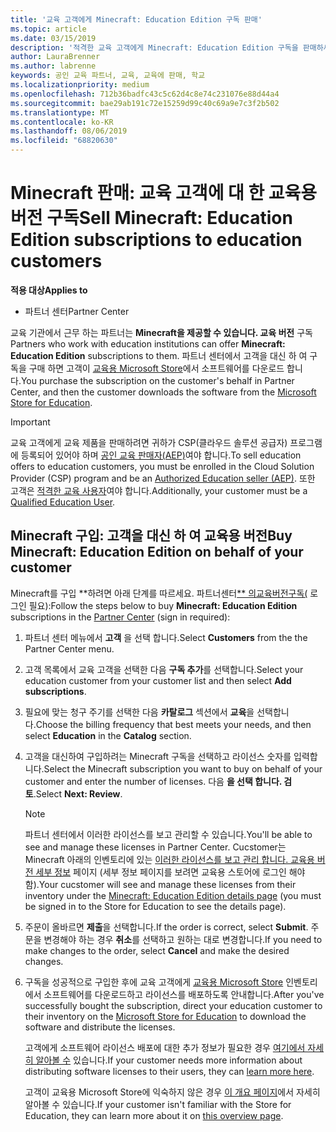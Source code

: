 ```yaml
---
title: '교육 고객에게 Minecraft: Education Edition 구독 판매'
ms.topic: article
ms.date: 03/15/2019
description: '적격한 교육 고객에게 Minecraft: Education Edition 구독을 판매하세요.'
author: LauraBrenner
ms.author: labrenne
keywords: 공인 교육 파트너, 교육, 교육에 판매, 학교
ms.localizationpriority: medium
ms.openlocfilehash: 712b36badfc43c5c62d4c8e74c231076e88d44a4
ms.sourcegitcommit: bae29ab191c72e15259d99c40c69a9e7c3f2b502
ms.translationtype: MT
ms.contentlocale: ko-KR
ms.lasthandoff: 08/06/2019
ms.locfileid: "68820630"
---
```

# <a name="sell-minecraft-education-edition-subscriptions-to-education-customers"></a><span data-ttu-id="ac294-104">Minecraft 판매: 교육 고객에 대 한 교육용 버전 구독</span><span class="sxs-lookup"><span data-stu-id="ac294-104">Sell Minecraft: Education Edition subscriptions to education customers</span></span>

<span data-ttu-id="ac294-105">**적용 대상**</span><span class="sxs-lookup"><span data-stu-id="ac294-105">**Applies to**</span></span>

-  <span data-ttu-id="ac294-106">파트너 센터</span><span class="sxs-lookup"><span data-stu-id="ac294-106">Partner Center</span></span>

<span data-ttu-id="ac294-107">교육 기관에서 근무 하는 파트너는 **Minecraft을 제공할 수 있습니다. 교육 버전** 구독</span><span class="sxs-lookup"><span data-stu-id="ac294-107">Partners who work with education institutions can offer **Minecraft: Education Edition** subscriptions to them.</span></span> <span data-ttu-id="ac294-108">파트너 센터에서 고객을 대신 하 여 구독을 구매 하면 고객이 [교육용 Microsoft Store](https://educationstore.microsoft.com)에서 소프트웨어를 다운로드 합니다.</span><span class="sxs-lookup"><span data-stu-id="ac294-108">You purchase the subscription on the customer's behalf in Partner Center, and then the customer downloads the software from the [Microsoft Store for Education](https://educationstore.microsoft.com).</span></span> 

>[!IMPORTANT]
><span data-ttu-id="ac294-109">교육 고객에게 교육 제품을 판매하려면 귀하가 CSP(클라우드 솔루션 공급자) 프로그램에 등록되어 있어야 하며 [공인 교육 판매자(AEP)](https://www.mepn.com)여야 합니다.</span><span class="sxs-lookup"><span data-stu-id="ac294-109">To sell education offers to education customers, you must be enrolled in the Cloud Solution Provider (CSP) program and be an [Authorized Education seller (AEP)](https://www.mepn.com).</span></span> <span data-ttu-id="ac294-110">또한 고객은 [적격한 교육 사용자](https://www.microsoftvolumelicensing.com/DocumentSearch.aspx?Mode=3&DocumentTypeId=7)여야 합니다.</span><span class="sxs-lookup"><span data-stu-id="ac294-110">Additionally, your customer must be a [Qualified Education User](https://www.microsoftvolumelicensing.com/DocumentSearch.aspx?Mode=3&DocumentTypeId=7).</span></span>  

 
## <a name="buy-minecraft-education-edition-on-behalf-of-your-customer"></a><span data-ttu-id="ac294-111">Minecraft **구입: 고객을** 대신 하 여 교육용 버전</span><span class="sxs-lookup"><span data-stu-id="ac294-111">Buy **Minecraft: Education Edition** on behalf of your customer</span></span>

<span data-ttu-id="ac294-112">Minecraft를 구입 **하려면 아래 단계를 따르세요. 파트너센터[** 의교육버전구독(](https://partnercenter.microsoft.com/pcv/dashboard/overview
) 로그인 필요):</span><span class="sxs-lookup"><span data-stu-id="ac294-112">Follow the steps below to buy **Minecraft: Education Edition** subscriptions in the [Partner Center](https://partnercenter.microsoft.com/pcv/dashboard/overview
) (sign in required):</span></span>

  1.  <span data-ttu-id="ac294-113">파트너 센터 메뉴에서 **고객** 을 선택 합니다.</span><span class="sxs-lookup"><span data-stu-id="ac294-113">Select **Customers** from the the Partner Center menu.</span></span>
  
  2.  <span data-ttu-id="ac294-114">고객 목록에서 교육 고객을 선택한 다음 **구독 추가**를 선택합니다.</span><span class="sxs-lookup"><span data-stu-id="ac294-114">Select your education customer from your customer list and then select **Add subscriptions**.</span></span>
  
  3.  <span data-ttu-id="ac294-115">필요에 맞는 청구 주기를 선택한 다음 **카탈로그** 섹션에서 **교육**을 선택합니다.</span><span class="sxs-lookup"><span data-stu-id="ac294-115">Choose the billing frequency that best meets your needs, and then select **Education** in the **Catalog** section.</span></span>

  4.  <span data-ttu-id="ac294-116">고객을 대신하여 구입하려는 Minecraft 구독을 선택하고 라이선스 숫자를 입력합니다.</span><span class="sxs-lookup"><span data-stu-id="ac294-116">Select the Minecraft subscription you want to buy on behalf of your customer and enter the number of licenses.</span></span> <span data-ttu-id="ac294-117">다음 **을 선택 합니다. 검토**.</span><span class="sxs-lookup"><span data-stu-id="ac294-117">Select **Next: Review**.</span></span>

      >[!NOTE]
      ><span data-ttu-id="ac294-118">파트너 센터에서 이러한 라이선스를 보고 관리할 수 있습니다.</span><span class="sxs-lookup"><span data-stu-id="ac294-118">You'll be able to see and manage these licenses in Partner Center.</span></span> <span data-ttu-id="ac294-119">Cucstomer는 Minecraft 아래의 인벤토리에 있는 [이러한 라이선스를 보고 관리 합니다. 교육용 버전 세부 정보](https://educationstore.microsoft.com/store/details/minecraft-education-edition/9nblggh4r2r6) 페이지 (세부 정보 페이지를 보려면 교육용 스토어에 로그인 해야 함).</span><span class="sxs-lookup"><span data-stu-id="ac294-119">Your cucstomer will see and manage these licenses from their inventory under the [Minecraft: Education Edition details page](https://educationstore.microsoft.com/store/details/minecraft-education-edition/9nblggh4r2r6) (you must be signed in to the Store for Education to see the details page).</span></span> 

  5.  <span data-ttu-id="ac294-120">주문이 올바르면 **제출**을 선택합니다.</span><span class="sxs-lookup"><span data-stu-id="ac294-120">If the order is correct, select **Submit**.</span></span> <span data-ttu-id="ac294-121">주문을 변경해야 하는 경우 **취소**를 선택하고 원하는 대로 변경합니다.</span><span class="sxs-lookup"><span data-stu-id="ac294-121">If you need to make changes to the order, select **Cancel** and make the desired changes.</span></span>   

  6.  <span data-ttu-id="ac294-122">구독을 성공적으로 구입한 후에 교육 고객에게 [교육용 Microsoft Store](https://educationstore.microsoft.com) 인벤토리에서 소프트웨어를 다운로드하고 라이선스를 배포하도록 안내합니다.</span><span class="sxs-lookup"><span data-stu-id="ac294-122">After you've successfully bought the subscription, direct your education customer to their inventory on the [Microsoft Store for Education](https://educationstore.microsoft.com) to download the software and distribute the licenses.</span></span>

      <span data-ttu-id="ac294-123">고객에게 소프트웨어 라이선스 배포에 대한 추가 정보가 필요한 경우 [여기에서 자세히 알아볼 수](https://docs.microsoft.com/education/windows/school-get-minecraft#distribute-minecraft) 있습니다.</span><span class="sxs-lookup"><span data-stu-id="ac294-123">If your customer needs more information about distributing software licenses to their users, they can [learn more here](https://docs.microsoft.com/education/windows/school-get-minecraft#distribute-minecraft).</span></span>  
  
      <span data-ttu-id="ac294-124">고객이 교육용 Microsoft Store에 익숙하지 않은 경우 [이 개요 페이지](https://docs.microsoft.com/microsoft-store/windows-store-for-business-overview)에서 자세히 알아볼 수 있습니다.</span><span class="sxs-lookup"><span data-stu-id="ac294-124">If your customer isn't familiar with the Store for Education, they can learn more about it on [this overview page](https://docs.microsoft.com/microsoft-store/windows-store-for-business-overview).</span></span>  

      

